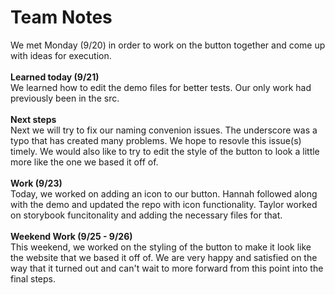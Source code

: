 <h1>Team Notes</h1>
We met Monday (9/20) in order to work on the button together and come up with ideas for execution. 
<br>
<br>
<b>Learned today (9/21)</b>
<br>
We learned how to edit the demo files for better tests. Our only work had previously been in the src.
<br>
<br>
<b>Next steps</b>
<br>
Next we will try to fix our naming convenion issues. The underscore was a typo that has created many problems. We hope to resovle this issue(s) timely. We would also like to try to edit the style of the button to look a little more like the one we based it off of.
<br>
<br>
<b>Work (9/23)</b>
<br>
Today, we worked on adding an icon to our button. Hannah followed along with the demo and updated the repo with icon functionality. Taylor worked on storybook funcitonality and adding the necessary files for that. 
<br>
<br>
<b>Weekend Work (9/25 - 9/26)</b>
<br>
This weekend, we worked on the styling of the button to make it look like the website that we based it off of. We are very happy and satisfied on the way that it turned out and can't wait to more forward from this point into the final steps.
<br>
